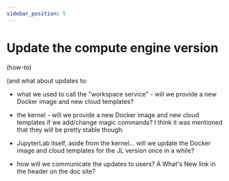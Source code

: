 ```yaml
---
sidebar_position: 5
---
```


# Update the compute engine version

(how-to)

(and what about updates to:

- what we used to call the "workspace service" - will we provide a new Docker image and new cloud templates?

- the kernel - will we provide a new Docker image and new cloud templates if we add/change magic commands? I think it was mentioned that they will be pretty stable though.

- JupyterLab itself, aside from the kernel... will we update the Docker image and cloud templates for the JL version once in a while?

- how will we communicate the updates to users? A What's New link in the header on the doc site?